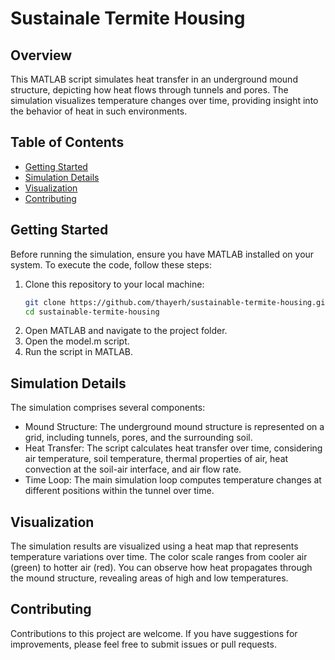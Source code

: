 # Sustainale Termite Housing

## Overview
This MATLAB script simulates heat transfer in an underground mound structure, depicting how heat flows through tunnels and pores. The simulation visualizes temperature changes over time, providing insight into the behavior of heat in such environments.

## Table of Contents
- [Getting Started](#getting-started)
- [Simulation Details](#simulation-details)
- [Visualization](#visualization)
- [Contributing](#contributing)

## Getting Started
Before running the simulation, ensure you have MATLAB installed on your system. To execute the code, follow these steps:

1. Clone this repository to your local machine:
   ```bash
   git clone https://github.com/thayerh/sustainable-termite-housing.git
   cd sustainable-termite-housing
2. Open MATLAB and navigate to the project folder.
3. Open the model.m script.
4. Run the script in MATLAB.

## Simulation Details
The simulation comprises several components:
- Mound Structure: The underground mound structure is represented on a grid, including tunnels, pores, and the surrounding soil.
- Heat Transfer: The script calculates heat transfer over time, considering air temperature, soil temperature, thermal properties of air, heat convection at the soil-air interface, and air flow rate.
- Time Loop: The main simulation loop computes temperature changes at different positions within the tunnel over time.

## Visualization
The simulation results are visualized using a heat map that represents temperature variations over time. The color scale ranges from cooler air (green) to hotter air (red). You can observe how heat propagates through the mound structure, revealing areas of high and low temperatures.

## Contributing
Contributions to this project are welcome. If you have suggestions for improvements, please feel free to submit issues or pull requests.
